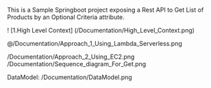 This is a Sample Springboot project exposing a Rest API to Get List of Products by an Optional Criteria attribute.

! [1.High Level Context] (/Documentation/High_Level_Context.png)


@/Documentation/Approach_1_Using_Lambda_Serverless.png

/Documentation/Approach_2_Using_EC2.png
/Documentation/Sequence_diagram_For_Get.png

DataModel:
  /Documentation/DataModel.png
